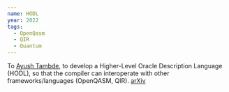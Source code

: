 ```yaml
---
name: HODL
year: 2022
tags:
  - OpenQasm
  - QIR
  - Quantum
---
```

To [Ayush Tambde](https://twitter.com/atamb_), to develop a Higher-Level Oracle Description Language (HODL), so that the compiler can interoperate with other frameworks/languages (OpenQASM, QIR). [arXiv](https://arxiv.org/abs/2110.12487)
